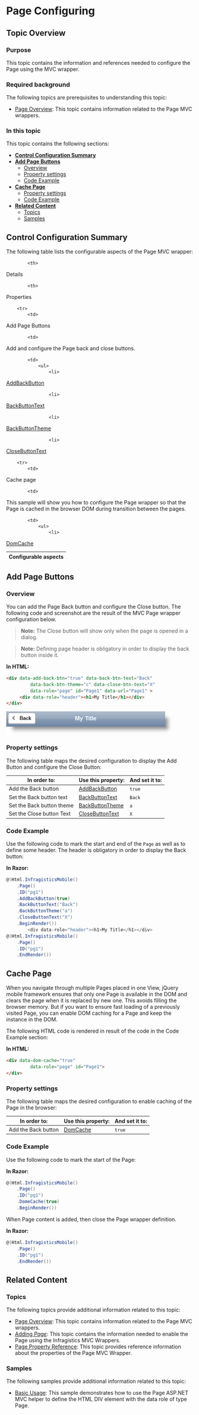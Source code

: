 ﻿<!--
|metadata|
{
    "fileName": "page-configuring",
    "controlName": "Page",
    "tags": ["How Do I","Layouts","MVC"]
}
|metadata|
-->

# Page Configuring

## Topic Overview
### Purpose

This topic contains the information and references needed to configure the Page using the MVC wrapper.

### Required background
The following topics are prerequisites to understanding this topic:

- [Page Overview](Page-Overview.html): This topic contains information related to the Page MVC wrappers.


### In this topic

This topic contains the following sections:

-   [**Control Configuration Summary**](#control-config)
-   [**Add Page Buttons**](#add-page-buttons)
    -   [Overview](#overview)
    -   [Property settings](#property-settings)
    -   [Code Example](#code-example)
-   [**Cache Page**](#cache-page)
    -   [Property settings](#cache-page-settings)
    -   [Code Example](#cache-page-example)
-   [**Related Content**](#related-content)
    -   [Topics](#topics)
    -   [Samples](#samples)



## <a id="control-config"></a> Control Configuration Summary

The following table lists the configurable aspects of the Page MVC wrapper:

<table class="table table-striped">
	<thead>
		<tr>
            <th>
Configurable aspects
			</th>

            <th>
Details
			</th>

            <th>
Properties
			</th>
        </tr>
	</thead>
	<tbody>
        

        <tr>
            <td>
Add Page Buttons
			</td>

            <td>
Add and configure the Page back and close buttons.
			</td>

            <td>
                <ul>
                    <li>
[AddBackButton](Infragistics.Web.Mvc.Mobile~Infragistics.Web.Mvc.Mobile.PageModel~AddBackButton.html)
					</li>

                    <li>
[BackButtonText](Infragistics.Web.Mvc.Mobile~Infragistics.Web.Mvc.Mobile.PageModel~BackButtonText.html)
					</li>

                    <li>
[BackButtonTheme](Infragistics.Web.Mvc.Mobile~Infragistics.Web.Mvc.Mobile.PageModel~BackButtonTheme.html)
					</li>

                    <li>
[CloseButtonText](Infragistics.Web.Mvc.Mobile~Infragistics.Web.Mvc.Mobile.PageModel~CloseButtonText.html)
					</li>
                </ul>
            </td>
        </tr>

        <tr>
            <td>
Cache page
			</td>

            <td>
This sample will show you how to configure the Page wrapper so that the Page is cached in the browser DOM during transition between the pages.
			</td>

            <td>
                <ul>
                    <li>
[DomCache](Infragistics.Web.Mvc.Mobile~Infragistics.Web.Mvc.Mobile.PageModel~DomCache.html)
					</li>
                </ul>
            </td>
        </tr>
    </tbody>
</table>

## <a id="add-page-buttons"></a>Add Page Buttons
### <a id="overview"></a>Overview

You can add the Page Back button and configure the Close button. The following code and screenshot are the result of the MVC Page wrapper configuration below.

> **Note:** The Close button will show only when the page is opened in a dialog.

> **Note:** Defining page header is obligatory in order to display the back button inside it.

**In HTML:**

```html
<div data-add-back-btn="true" data-back-btn-text="Back" 
         data-back-btn-theme="c" data-close-btn-text="X" 
         data-role="page" id="Page1" data-url="Page1" >
     <div data-role="header"><h1>My Title</h1></div>
</div>
```

![](images/04_PageConfiguring_1.png)

### <a id="property-settings"></a>Property settings

The following table maps the desired configuration to display the Add Button and configure the Close Button:

In order to: | Use this property: | And set it to:
---|---|---
Add the Back button | [AddBackButton](Infragistics.Web.Mvc.Mobile~Infragistics.Web.Mvc.Mobile.PageModel~AddBackButton.html) | `true`
Set the Back button text | [BackButtonText](Infragistics.Web.Mvc.Mobile~Infragistics.Web.Mvc.Mobile.PageModel~BackButtonText.html) | `Back`
Set the Back button theme | [BackButtonTheme](Infragistics.Web.Mvc.Mobile~Infragistics.Web.Mvc.Mobile.PageModel~BackButtonTheme.html) | `a`
Set the Close button Text | [CloseButtonText](Infragistics.Web.Mvc.Mobile~Infragistics.Web.Mvc.Mobile.PageModel~CloseButtonText.html) | `X`

### <a id="code-example"></a>Code Example

Use the following code to mark the start and end of the `Page` as well as to define some header. The header is obligatory in order to display the Back button:

**In Razor:**

```csharp
@(Html.InfragisticsMobile()
    .Page()
    .ID("pg1")
    .AddBackButton(true)
    .BackButtonText("Back")
    .BackButtonTheme("a")
    .CloseButtonText("X")
    .BeginRender())
        <div data-role="header"><h1>My Title</h1></div>
@(Html.InfragisticsMobile()
    .Page()
    .ID("pg1")
    .EndRender())
```



## <a id="cache-page"></a>Cache Page
When you navigate through multiple Pages placed in one View, jQuery mobile framework ensures that only one Page is available in the DOM and clears the page when it is replaced by new one. This avoids filling the browser memory. But if you want to ensure fast loading of a previously visited Page, you can enable DOM caching for a Page and keep the instance in the DOM.

The following HTML code is rendered in result of the code in the Code Example section:

**In HTML:**

```html
<div data-dom-cache="true" 
         data-role="page" id="Page1">
</div>
```

### <a id="cache-page-settings"></a>Property settings

The following table maps the desired configuration to enable caching of the Page in the browser:

In order to: | Use this property: | And set it to:
---|---|---
Add the Back button | [DomCache](Infragistics.Web.Mvc.Mobile~Infragistics.Web.Mvc.Mobile.PageModel~DomCache.html) | `true`


### <a id="cache-page-example"></a>Code Example

Use the following code to mark the start of the Page:

**In Razor:**

```csharp
@(Html.InfragisticsMobile()
    .Page()
    .ID("pg1")
    .DomeCache(true)
    .BeginRender())
```

When Page content is added, then close the Page wrapper definition.

**In Razor:**

```csharp
@(Html.InfragisticsMobile()
    .Page()
    .ID("pg1")
    .EndRender())
```



## <a id="related-content"></a>Related Content
### <a id="topics"></a>Topics

The following topics provide additional information related to this topic:

- [Page Overview](Page-Overview.html): This topic contains information related to the Page MVC wrappers.
- [Adding *Page*](Adding-Page.html): This topic contains the information needed to enable the Page using the Infragistics MVC Wrappers.
- [Page Property Reference](Page-Property-Reference.html): This topic provides reference information about the properties of the Page MVC Wrapper.

### <a id="samples"></a>Samples
The following samples provide additional information related to this topic:

- [Basic Usage](%%SamplesUrl%%/mobile-page/basic-usage): This sample demonstrates how to use the Page ASP.NET MVC helper to define the HTML DIV element with the data role of type Page.





 

 


